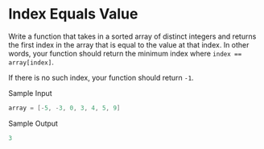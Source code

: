 # Index Equals Value

Write a function that takes in a sorted array of distinct integers and returns the first index in the array that is equal to the value at that index. In other words, your function should return the minimum index where `index == array[index]`.

If there is no such index, your function should return `-1`.

Sample Input

```go
array = [-5, -3, 0, 3, 4, 5, 9]
```

Sample Output

```go
3
```
